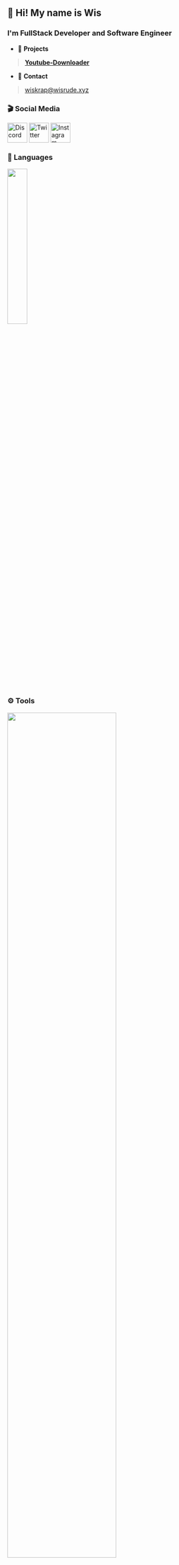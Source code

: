 <h2 align="left">👋 Hi! My name is Wis</h2>
<h3 align="left">I'm FullStack Developer and Software Engineer</h3>

- 📁 **Projects**
> **[Youtube-Downloader](https://github.com/wisrude/Youtube-Downloader)**
- 📩 **Contact**
> wiskrap@wisrude.xyz
<h3 align="left">🎬 Social Media</h3>
<p align="left">
<a href="https://discord.com/users/1001023916346708029" target="_blank" rel="noopener noreferrer"><img align="center" src="https://skillicons.dev/icons?i=discord" alt="Discord" height="45" /></a>
<a href="https://x.com/wisrude" target="_blank" rel="noopener noreferrer"><img align="center" src="https://skillicons.dev/icons?i=twitter" alt="Twitter" height="45" /></a>
<a href="https://instagram.com/wisrude" target="_blank" rel="noopener noreferrer"><img align="center" src="https://skillicons.dev/icons?i=instagram" alt="Instagram" height="45" /></a>

<h3 align="left">🎯 Languages</h3>
<p align="left">
<a href="https://github.com/wisrude" target="blank"><img align="center" src="https://skillicons.dev/icons?i=rust,ts,js,html,css&perline=17" width="30%"></a>

<h3 align="left">⚙️ Tools</h3>
<p align="left">
<a href="https://github.com/wisrude" target="blank"><img align="center" src="https://skillicons.dev/icons?i=nodejs,react,nextjs,tauri,actix,discordjs,npm,pnpm,bots,mongodb,cf,vercel&perline=17" width="70%"></a>
